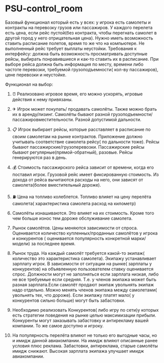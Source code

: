 # PSU-control_room

Базовый функционал который есть у всех:
у игрока есть самолеты и контракты на перевозку грузов или пассажиров. У каждого перелета есть цена, если рейс пустой(без контракта, чтобы перегнать самолет в другой город у него отрицательная цена). Нужно иметь возможность ставить расписание полетов, время то же что на компьютере. Не выполненный рейс требует выплаты неустойки.
Требования к интерфейсу: должна быть возможность просматривать доступные рейсы, выбирать понравившиеся и как-то ставить их в расписание. При выборе рейса должна быть информация по месту, времени либо частоте перевозки, требуемой грузоподъемности( кол-ву пассажиров), цене перевозки и неустойке.

Функционал на выбор:
1. ⏰ Реализовано игровое время, его можно ускорять, игровые действия к нему привязаны.

2. ✈ Игрок может покупать/ продавать самолёты. Также можно брать их в аренду/лизинг. Самолёты бывают разной грузоподъемности/пассажировместительности. Разной допустимой дальности.

3. 📋 Игрок выбирает рейсы, которые расставляет в расписание по своим самолетам на рынке контрактов. Приложение должно учитывать соответствие самолета рейсу( по дальности тоже). Рейсы бывают пассажирские/грузоперевозки. Пассажирские рейсы бывают регулярные(прямой-обратный), разовые. Рейсы генерируются раз в день.

4. 💰 Стоимость пассажирского рейса зависит от времени, когда его поставил игрок. Грузовой рейс имеет фиксированную стоимость. Из дохода от рейса вычитаются расходы на него, они зависят от самолета(более вместительный дороже).

5. ⛽ Цена на топливо колеблется. Топливо влияет на цену перелёта самолета( характеристика самолета расход на километр)

6. Самолёты изнашиваются. Это влияет на их стоимость. Кроме того чем больше износ тем дороже обслуживание самолета.

7. Рынок самолётов. Цены меняются зависимости от спроса. Оценивается количество купленных/проданных самолётов у игрока и конкурентов ( оценивается популярность конкретной марки/модели) за последнее время.

8. Рынок труда. На каждый самолёт требуется какой-то экипаж( количество это характеристика самолета). Экипажу устанавливает зарплату игрок. В зависимости от ситуации на рынке( зарплаты у конкурентов) на объявленную пользователем ставку оценивается спрос. Должности могут не заполняться если зарплата низкая, либо не все требуемые если средняя. Т.е. у членов экипажа может быть разная зарплата.Если самолёт продают экипаж увольнять экипаж надо отдельно. Можно менять членов экипажа между самолетами( увольнять тех, что дороже). Если экипажу платят мало( у конкурентов сильно больше) могут быть забастовки.

9. Необходимо реализовать Конкурентов( либо игру по сети)у которых есть стратегии поведения на рынке целью максимизации прибыли. Конкуренты могут заказывать забастовку и антирекламу вашей компании. То же самое доступно и игроку.

10. На популярность перелёта влияют не только его выгодные часы, но и имидж данной авиакомпании. На имидж влияют описанные ранее условия плюс реклама. Забастовки, антиреклама, старые самолёты имидж снижают. Высокая зарплата экипажа улучшает имидж авиакомпании.
